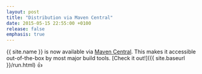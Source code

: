 ```yaml
---
layout: post
title: "Distribution via Maven Central"
date: 2015-05-15 22:55:00 +0100
release: false
emphasis: true
---
```


{{ site.name }} is now available via [Maven Central](http://search.maven.org/#search%7Cgav%7C1%7Cg%3Acom.thomasjensen.checkstyle.addons%20AND%20a%3Acheckstyle-addons).
This makes it accessible out-of-the-box by most major build tools. [Check it out!]({{ site.baseurl }}/run.html) :+1: